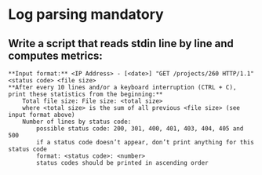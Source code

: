 # Log parsing mandatory

## Write a script that reads stdin line by line and computes metrics:

    **Input format:** <IP Address> - [<date>] "GET /projects/260 HTTP/1.1" <status code> <file size>
    **After every 10 lines and/or a keyboard interruption (CTRL + C), print these statistics from the beginning:**
        Total file size: File size: <total size>
        where <total size> is the sum of all previous <file size> (see input format above)
        Number of lines by status code:
            possible status code: 200, 301, 400, 401, 403, 404, 405 and 500
            if a status code doesn’t appear, don’t print anything for this status code
            format: <status code>: <number>
            status codes should be printed in ascending order
